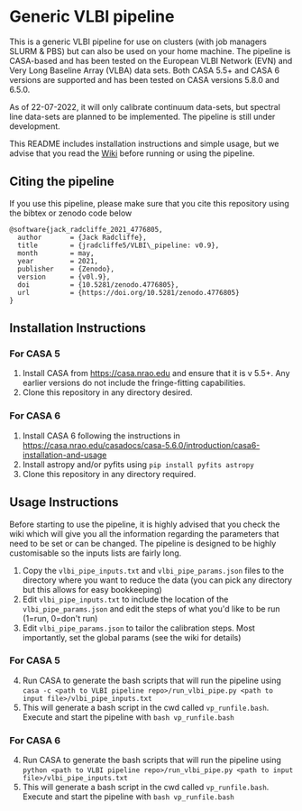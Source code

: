 # Generic VLBI pipeline

This is a generic VLBI pipeline for use on clusters (with job managers SLURM & PBS) but can also be used on your home machine. The pipeline is CASA-based and has been tested on the European VLBI Network (EVN) and Very Long Baseline Array (VLBA) data sets. Both CASA 5.5+ and CASA 6 versions are supported and has been tested on CASA versions 5.8.0 and 6.5.0.

As of 22-07-2022, it will only calibrate continuum data-sets, but spectral line data-sets are planned to be implemented. The pipeline is still under development.

This README includes installation instructions and simple usage, but we advise that you read the [Wiki](../../wiki) before running or using the pipeline.

## Citing the pipeline

If you use this pipeline, please make sure that you cite this repository using the bibtex or zenodo code below

```
@software{jack_radcliffe_2021_4776805,
  author       = {Jack Radcliffe},
  title        = {jradcliffe5/VLBI\_pipeline: v0.9},
  month        = may,
  year         = 2021,
  publisher    = {Zenodo},
  version      = {v0l.9},
  doi          = {10.5281/zenodo.4776805},
  url          = {https://doi.org/10.5281/zenodo.4776805}
}
```

## Installation Instructions
### For CASA 5
1. Install CASA from <https://casa.nrao.edu> and ensure that it is v 5.5+. Any earlier versions do not include the fringe-fitting capabilities.
2. Clone this repository in any directory desired. 

### For CASA 6
1. Install CASA 6 following the instructions in <https://casa.nrao.edu/casadocs/casa-5.6.0/introduction/casa6-installation-and-usage>
2. Install astropy and/or pyfits using `pip install pyfits astropy`
3. Clone this repository in any directory required.

## Usage Instructions
Before starting to use the pipeline, it is highly advised that you check the wiki which will give you all the information regarding the parameters that need to be set or can be changed. The pipeline is designed to be highly customisable so the inputs lists are fairly long. 

1. Copy the `vlbi_pipe_inputs.txt` and `vlbi_pipe_params.json` files to the directory where you want to reduce the data (you can pick any directory but this allows for easy bookkeeping)
2. Edit `vlbi_pipe_inputs.txt` to include the location of the `vlbi_pipe_params.json` and edit the steps of what you'd like to be run (1=run, 0=don't run)
3. Edit `vlbi_pipe_params.json` to tailor the calibration steps. Most importantly, set the global params (see the wiki for details)

### For CASA 5
4. Run CASA to generate the bash scripts that will run the pipeline using `casa -c <path to VLBI pipeline repo>/run_vlbi_pipe.py <path to input file>/vlbi_pipe_inputs.txt`
5. This will generate a bash script in the cwd called `vp_runfile.bash`. Execute and start the pipeline with `bash vp_runfile.bash`

### For CASA 6
4. Run CASA to generate the bash scripts that will run the pipeline using `python <path to VLBI pipeline repo>/run_vlbi_pipe.py <path to input file>/vlbi_pipe_inputs.txt`
5. This will generate a bash script in the cwd called `vp_runfile.bash`. Execute and start the pipeline with `bash vp_runfile.bash`


